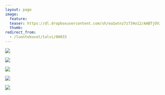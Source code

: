 ```yaml
---
layout: page
image:
  feature:
  teaser: https://dl.dropboxusercontent.com/sh/ea1wtnz7z734o12/AABTjOVz8UbOgeKpHx5izPwga/luontokuvat/talvi/DS40271-245px.jpg
  thumb:
redirect_from:
  - /luontokuvat/talvi/00033
---
```


[![](https://dl.dropboxusercontent.com/sh/ea1wtnz7z734o12/AADjcAQOQe_uiLkVxr0A3MX4a/luontokuvat/talvi/DS40255-800px.jpg)](https://dl.dropboxusercontent.com/sh/ea1wtnz7z734o12/AABY2On5-oNe6ir_4lOKTn3Ea/luontokuvat/talvi/DS40255.jpg)

[![](https://dl.dropboxusercontent.com/sh/ea1wtnz7z734o12/AAD02HjxDcoyBacp6G6IM10Na/luontokuvat/talvi/DS40258-800px.jpg)](https://dl.dropboxusercontent.com/sh/ea1wtnz7z734o12/AADGac4h-ZG9KMV4T4ooPR44a/luontokuvat/talvi/DS40258.jpg)

[![](https://dl.dropboxusercontent.com/sh/ea1wtnz7z734o12/AAASsPt7GqIt3o_TbColWq8Qa/luontokuvat/talvi/DS40263-800px.jpg)](https://dl.dropboxusercontent.com/sh/ea1wtnz7z734o12/AAApdETLl55nTKokRVZGezzMa/luontokuvat/talvi/DS40263.jpg)

[![](https://dl.dropboxusercontent.com/sh/ea1wtnz7z734o12/AAAnUoTFM6GErnJ_Z_PzCU3Da/luontokuvat/talvi/DS40271-800px.jpg)](https://dl.dropboxusercontent.com/sh/ea1wtnz7z734o12/AADdbr_U-oL8uBzNO0n-Xb2Xa/luontokuvat/talvi/DS40271.jpg)

[![](https://dl.dropboxusercontent.com/sh/ea1wtnz7z734o12/AABnmu66dYHhDMCky0mxWGQia/luontokuvat/talvi/DS40269-800px.jpg)](https://dl.dropboxusercontent.com/sh/ea1wtnz7z734o12/AABLvgF9VREfVHC2yB1plL1ya/luontokuvat/talvi/DS40269.jpg)
